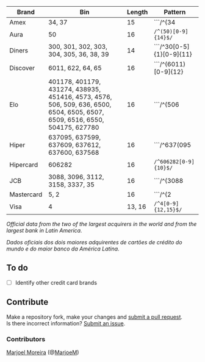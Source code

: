 | Brand      | Bin                                            | Length  | Pattern |
| ---------- | ---------------------------------------------- | ------- | ------- |
| Amex       | 34, 37                                         | 15      | ```/^(34|37)[0-9]{13}$/``` |
| Aura       | 50                                             | 16      | ```/^(50)[0-9]{14}$/``` |
| Diners     | 300, 301, 302, 303, 304, 305, 36, 38, 39       | 14      | ```/^30[0-5]{1}[0-9]{11}|(36|38|39)[0-9]{12}$/``` |
| Discover   | 6011, 622, 64, 65                              | 16      | ```/^(6011)[0-9]{12}|(622)[0-9]{13}|(64|65)[0-9]{14}$/``` |
| Elo        | 401178, 401179, 431274, 438935, 451416, 4573, 4576, 506, 509, 636, 6500, 6504, 6505, 6507, 6509, 6516, 6550, 504175, 627780 | 16 | ```/^(506|509|636)[0-9]{13}|(4573|4576|6500|6504|6505|6507|6509|6516|6550)[0-9]{12}|(401178|401179|431274|438935|451416|504175|627780)[0-9]{10}$/``` |
| Hiper      | 637095, 637599, 637609, 637612, 637600, 637568 | 16      | ```/^637(095|568|599|600|609|612)[0-9]{10}$/``` |
| Hipercard  | 606282                                         | 16      | ```/^606282[0-9]{10}$/``` |
| JCB        | 3088, 3096, 3112, 3158, 3337, 35               | 16      | ```/^(3088|3096|3112|3158|3337)[0-9]{12}|(35)[0-9]{14}$/``` |
| Mastercard | 5, 2                                           | 16      | ```/^(2|5)[0-9]{15}$/``` |
| Visa       | 4                                              | 13, 16  | ```/^4[0-9]{12,15}$/``` |

_Official data from the two of the largest acquirers in the world and from the largest bank in Latin America._

_Dados oficiais dos dois maiores adquirentes de cartões de crédito do mundo e do maior banco da América Latina._

## To do
- [ ] Identify other credit card brands

## Contribute

Make a repository fork, make your changes and [submit a pull request](https://github.com/Marjoel/credit-card-bins/pulls "Click here to create a pull request").<br>
Is there incorrect information? [Submit an issue](https://github.com/Marjoel/credit-card-bins/issues "Click here to create an issue").

### Contributors

[Marjoel Moreira](https://www.marjoel.com/ "Marjoel Moreira") (@[MarjoeM](https://www.twitter.com/MarjoelM "Twitter"))